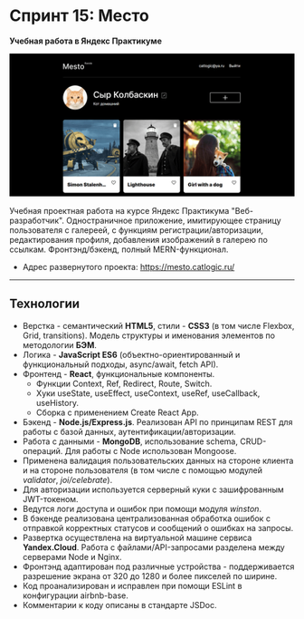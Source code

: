 # Спринт 15: Место
**Учебная работа в Яндекс Практикуме**

![Превью проекта Место](./gh_mesto.png)

Учебная проектная работа на курсе Яндекс Практикума "Веб-разработчик". Одностраничное приложение, имитирующее страницу пользователя с галереей, с функциям регистрации/авторизации, редактирования профиля, добавления изображений в галерею по ссылкам. Фронтэнд/бэкенд, полный MERN-функционал.

* Адрес развернутого проекта: https://mesto.catlogic.ru/

---
## Технологии

* Верстка - семантический **HTML5**, стили - **CSS3** (в том числе Flexbox, Grid, transitions). Модель структуры и именования элементов по методологии **БЭМ**.
* Логика - **JavaScript ES6** (объектно-ориентированный и функциональный подходы, async/await, fetch API).
* Фронтенд - **React**, функциональные компоненты.
  * Функции Context, Ref, Redirect, Route, Switch.
  * Хуки useState, useEffect, useContext, useRef, useCallback, useHistory.
  * Сборка с применением Create React App.
* Бэкенд - **Node.js/Express.js**. Реализован API по принципам REST для работы с базой данных, аутентификации/авторизации.
* Работа с данными - **MongoDB**, использование schema, CRUD-операций. Для работы с Node использован Mongoose.
* Применена валидация пользовательских данных на стороне клиента и на стороне пользователя (в том числе с помощью модулей *validator*, *joi/celebrate*).
* Для авторизации используется серверный куки с зашифрованным JWT-токеном.
* Ведутся логи доступа и ошибок при помощи модуля *winston*.
* В бэкенде реализована централизованная обработка ошибок с отправкой корректных статусов и сообщений о ошибках на запросы.
* Развертка осуществлена на виртуальной машине сервиса **Yandex.Cloud**. Работа с файлами/API-запросами разделена между серверами Node и Nginx.
* Фронтэнд адаптирован под различные устройства - поддерживается разрешение экрана от 320 до 1280 и более пикселей по ширине.
* Код проанализирован и исправлен при помощи ESLint в конфигурации airbnb-base.
* Комментарии к коду описаны в стандарте JSDoc.

